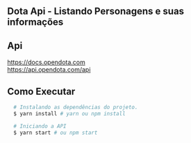 ## Dota Api - Listando Personagens e suas informações


## Api

https://docs.opendota.com  <br/>
https://api.opendota.com/api

## Como Executar

```sh
  # Instalando as dependências do projeto.
  $ yarn install # yarn ou npm install

  # Iniciando a API
  $ yarn start # ou npm start
```